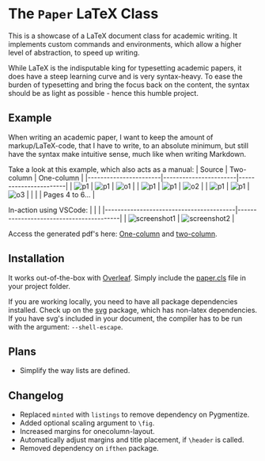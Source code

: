 # The `Paper` LaTeX Class
This is a showcase of a LaTeX document class for academic writing. It implements custom commands and environments, which allow a higher level of abstraction, to speed up writing.

While LaTeX is the indisputable king for typesetting academic papers, it does have a steep learning curve and is very syntax-heavy. To ease the burden of typesetting and bring the focus back on the content, the syntax should be as light as possible - hence this humble project.

## Example
When writing an academic paper, I want to keep the amount of markup/LaTeX-code, that I have to write, to an absolute minimum, but still have the syntax make intuitive sense, much like when writing Markdown.

Take a look at this example, which also acts as a manual:
| Source                | Two-column            | One-column            |
|-----------------------|-----------------------|-----------------------|
| ![p1](resources/for_readme/s1.png) | ![p1](resources/for_readme/p1.png) | ![o1](resources/for_readme/o1.png) |
| ![p1](resources/for_readme/s2.png) | ![p1](resources/for_readme/p2.png) | ![o2](resources/for_readme/o2.png) |
| ![p1](resources/for_readme/s3.png) | ![p1](resources/for_readme/p3.png) | ![o3](resources/for_readme/o3.png) |
|                       |                       | Pages 4 to 6...       |

In-action using VSCode:
|                                         |                                         |
|-----------------------------------------|-----------------------------------------|
| ![screenshot1](resources/for_readme/screenshot1.png) | ![screenshot2](resources/for_readme/screenshot2.png) |

Access the generated pdf's here: [One-column](compiled_pdfs/one_column.pdf) and [two-column](compiled_pdfs/two_column.pdf).

## Installation
It works out-of-the-box with [Overleaf](https://www.overleaf.com). Simply include the [paper.cls](paper.cls) file in your project folder.

If you are working locally, you need to have all package dependencies installed. Check up on the [svg](https://ctan.org/pkg/svg?lang=en) package, which has non-latex dependencies. If you have svg's included in your document, the compiler has to be run with the argument: `--shell-escape`.

## Plans
- Simplify the way lists are defined.

## Changelog
- Replaced `minted` with `listings` to remove dependency on Pygmentize.
- Added optional scaling argument to `\fig`.
- Increased margins for onecolumn-layout.
- Automatically adjust margins and title placement, if `\header` is called.
- Removed dependency on `ifthen` package.
